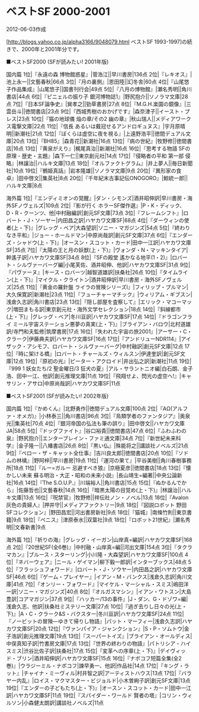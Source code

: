 # ベストSF 2000-2001

2012-06-03作成

[http://blogs.yahoo.co.jp/alpha3166/9048079.html ベストSF 1993-1997]の続きで、2000年と2001年分です。

■ベストSF2000 (SFが読みたい! 2001年版)

国内篇
1位|『永遠の森 博物館惑星』|菅浩江||早川書房|136点
2位|『レキオス』|池上永一||文藝春秋|66点
3位|『月の裏側』|恩田陸||幻冬舎|60点
4位|『山尾悠子作品集成』|山尾悠子||国書刊行会|49点
5位|『八月の博物館』|瀬名秀明||角川書店|44点
6位|『ピニェルの振り子 銀河博物誌1』|野尻抱介||ソノラマ文庫|28点
7位|『日本SF論争史』|巽孝之||勁草書房|27点
8位|『M.G.H.楽園の鏡像』|三雲岳斗||徳間書店|23点
9位|『西城秀樹のおかげです』|森奈津子||イースト・プレス|23点
10位|『猫の地球儀 焔の章/その2 幽の章』|秋山瑞人||メディアワークス電撃文庫|22点
11位|『信長 あるいは戴冠せるアンドロギュヌス』|宇月原晴明||新潮社|21点
12位|『ぼくらは虚空に夜を視る』|上遠野浩平||徳間デュアル文庫|20点
13位|『BH85』|森青花||新潮社|16点
13位|『病の世紀』|牧野修||徳間書店|16点
13位|『黄泉がえり』|梶尾真治||新潮社|16点
16位|『思考する物語 SFの原理・歴史・主題』|森下一仁||東京創元社|14点
17位|『侵略者の平和 第一部 侵略』|林譲治||ハルキ文庫|13点
18位|『オルファクトグラム』|井上夢人||毎日新聞社|10点
19位|『鵺姫真話』|岩本隆雄||ソノラマ文庫|9点
20位|『異形家の食卓』|田中啓文||集英社|8点
20位|『千年紀末古事記伝ONOGORO』|鯨統一郎||ハルキ文庫|8点

海外篇
1位|『エンディミオンの覚醒』|ダン・シモンズ|酒井昭伸訳|早川書房・海外SFノヴェルズ|109点
2位|『影が行く ホラーSF傑作選』|P・K・ディック、D・R・クーンツ、他|中村融編訳|創元SF文庫|73点
3位|『フレームシフト』|ロバート・J・ソーヤー|内田昌之訳|ハヤカワ文庫SF|68点
4位|『ダーウィンの使者(上・下)』|グレッグ・ベア|大森望訳|ソニー・マガジンズ|54点
5位|『終わりなき平和』|ジョー・ホールドマン|中原尚哉訳|創元SF文庫|37点
6位|『エンダーズ・シャドウ(上・下)』|オースン・スコット・カード|田中一江訳|ハヤカワ文庫SF|35点
7位|『太陽の王と月の妖獣(上・下)』|ヴォンダ・N・マッキンタイア|幹遙子訳|ハヤカワ文庫SF|34点
8位|『SFの殿堂 遙かなる地平(1・2)』|ロバート・シルヴァーバーグ編|小尾芙佐、酒井昭伸、他訳|ハヤカワ文庫SF|31点
9位|『パヴァーヌ』|キース・ロバーツ|越智道雄訳|扶桑社|26点
10位|『タイムライン(上・下)』|マイクル・クライトン|酒井昭伸訳|早川書房・海外SFノヴェルズ|25点
11位|『黄金の羅針盤 ライラの冒険シリーズI』|フィリップ・プルマン|大久保寛訳|新潮社|23点
11位|『フューチャーマチック』|ウィリアム・ギブスン|浅倉久志訳|角川書店|23点
13位|『隠し部屋を査察して』|エリック・マコーマック|増田まもる訳|東京創元社・海外文学セレクション|18点
14位|『斜線都市(上・下)』|グレッグ・ベア|冬川亘訳|ハヤカワ文庫SF|17点
14位|『ドラゴンフライ ミール宇宙ステーション悪夢の真実(上・下)』|ブライアン・バロウ|北村道雄訳/寺門和夫監修|筑摩書房|17点
16位|『失われた宇宙の旅2001』|アーサー・C・クラーク|伊藤典夫訳|ハヤカワ文庫SF|16点
17位|『アンドリューNDR114』|アイザック・アシモフ、ロバート・シルヴァーバーグ|中村融訳|創元SF文庫|12点
17位|『時に架ける橋』|ロバート・チャールズ・ウィルスン|伊達奎訳|創元SF文庫|12点
19位|『原初の光』|ピーター・アクロイド|井出弘之訳|新潮社|11点
19位|『999 1 妖女たち/2 聖金曜日/3 狂犬の夏』|アル・サラントニオ編|白石朗、金子浩、田中一江、他訳|創元推理文庫|11点
19位|『飛翔せよ、閃光の虚空へ!』|キャサリン・アサロ|中原尚哉訳|ハヤカワ文庫SF|11点

■ベストSF2001 (SFが読みたい! 2002年版)

国内篇
1位|『かめくん』|北野勇作||徳間デュアル文庫|100点
2位|『AΩ(アルファ・オメガ)』|小林泰三||角川書店|96点
3位|『鳥類学者のファンタジア』|奥泉光||集英社|70点
4位|『銀河帝国の弘法も筆の誤り』|田中啓文||ハヤカワ文庫JA|58点
5位|『ドッグファイト』|谷口裕貴||徳間書店|47点
6位|『ふわふわの泉』|野尻抱介||エンターブレイン・ファミ通文庫|34点
7位|『新世紀未来科学』|金子隆一||八幡書店|26点
8位|『黒い仏』|殊能将之||講談社ノベルズ|21点
9位|『ペロー・ザ・キャット全仕事』|吉川良太郎||徳間書店|20点
10位|『ソドムの林檎』|野阿梓||早川書房|19点
11位|『運河の果て』|平谷美樹||角川春樹事務所|18点
11位|『ルー=ガルー 忌避すべき狼』|京極夏彦||徳間書店|18点
13位|『懐かしい未来 蘇る明治・大正・昭和の未来小説』|長山靖生=編著||中央公論新社|16点
14位|『The S.O.U.P.』|川端裕人||角川書店|15点
15位|『ぬかるんでから』|佐藤哲也||文藝春秋|14点
16位|『暗黒太陽の目覚め(上・下)』|林譲治||ハルキ文庫|13点
16位|『呪禁官』|牧野修||祥伝社ノン・ノベル|13点
18位|『Avalon 灰色の貴婦人』|押井守||メディアファクトリー|9点
18位|『図説ロボット 野田SFコレクション』|野田昌宏||河出書房新社|9点
18位|『猫城』|南條竹則||東京書籍|9点
18位|『ペニス』|津原泰水||双葉社|9点
18位|『ロボット21世紀』|瀬名秀明||文春新書|9点

海外篇
1位|『祈りの海』|グレッグ・イーガン|山岸真=編訳|ハヤカワ文庫SF|168点
2位|『20世紀SF(全6巻)』|中村融・山岸真=編||河出文庫|154点
3位|『タクラマカン』|ブルース・スターリング|小川隆・大森望訳|ハヤカワ文庫SF|100点
4位|『ネバーウェア』|ニール・ゲイマン|柳下毅一郎訳|インターブックス|48点
5位|『フラッシュフォワード』|ロバート・J・ソウヤー|内田昌之訳|ハヤカワ文庫SF|46点
6位|『ゲーム・プレイヤー』|イアン・M・バンクス|浅倉久志訳|角川文庫|41点
7位|『オンリー・フォワード』|マイケル・マーシャル・スミス|嶋田洋一訳|ソニー・マガジンズ|40点
8位|『オルガスマシン』|イアン・ワトスン|大島豊訳|コアマガジン|37点
9位|『ハッカー/13の事件』|J・ダン、G・ドゾワ=編|浅倉久志、他訳|扶桑社ミステリー文庫|27点
10位|『過ぎ去りし日々の光(上・下)』|A・C・クラーク&S・バクスター|冬川亘訳|ハヤカワ文庫SF|24点
11位|『ノービットの冒険―ゆきて帰りし物語』|パット・マーフィー|浅倉久志訳|ハヤカワ文庫SF|20点
12位|『ヴァンパイア・ジャンクション』|S・P・ソムトウ|金子浩訳|創元推理文庫|19点
13位|『スーパートイズ』|ブライアン・オールディス|中俣真知子訳|竹書房文庫|17点
13位|『世界の終わりの物語』|パトリシア・ハイスミス|渋谷比佐子訳|扶桑社|17点
15位|『変革への序章(上・下)』|デイヴィッド・ブリン|酒井昭伸訳|ハヤカワ文庫SF|15点
16位|『ナボコフ短篇全集(全2巻)』|ウラジーミル・ナボコフ|諫早勇一、他訳|作品社|14点
17位|『キング・ラット』|チャイナ・ミーヴィル|村井智之訳|アーティストハウス|13点
17位|『バラヤー内乱』|ロイス・マクマスター・ビジョルド|小木曽絢子訳|創元SF文庫|13点
19位|『エンダーの子どもたち(上・下)』|オースン・スコット・カード|田中一江訳|ハヤカワ文庫SF|11点
19位|『スパイダー・ワールド 賢者の塔』|コリン・ウィルソン|小森健太朗訳|講談社ノベルズ|11点
